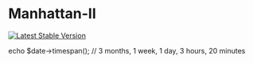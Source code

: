 

# Manhattan-II


[![Latest Stable Version](http://img.shields.io/github/release/jenssegers/date.svg)](https://packagist.org/packages/jenssegers/date)


echo $date->timespan(); // 3 months, 1 week, 1 day, 3 hours, 20 minutes

